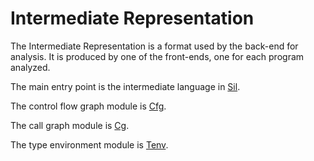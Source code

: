 # Intermediate Representation

The Intermediate Representation is a format used by the back-end for analysis. It is produced by one of the front-ends, one for each program analyzed.

The main entry point is the intermediate language in [Sil](sil.rei).

The control flow graph module is [Cfg](cfg.rei).

The call graph module is [Cg](cg.rei).

The type environment module is [Tenv](tenv.rei).


